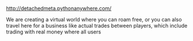 http://detachedmeta.pythonanywhere.com/

We are creating a virtual world where you can roam free, or you can also travel here for a business like actual trades between players, which include trading with real money where all users
